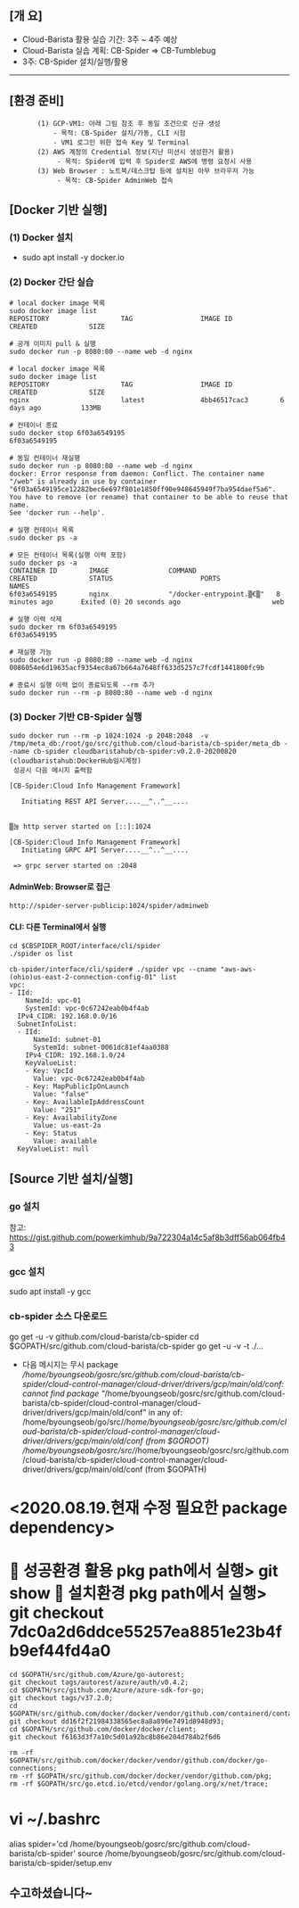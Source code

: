## [개    요]
  - Cloud-Barista 활용 실습 기간: 3주 ~ 4주 예상
  - Cloud-Barista 실습 계획: CB-Spider => CB-Tumblebug
  - 3주: CB-Spider 설치/실행/활용

***

## [환경 준비]
```
       (1) GCP-VM1: 아래 그림 참조 후 동일 조건으로 신규 생성
           - 목적: CB-Spider 설치/가동, CLI 시험
           - VM1 로그인 위한 접속 Key 및 Terminal
       (2) AWS 계정의 Credential 정보(지난 미션시 생성한거 활용)
            - 목적: Spider에 입력 후 Spider로 AWS에 명령 요청시 사용
       (3) Web Browser : 노트북/데스크탑 등에 설치된 아무 브라우저 가능
            - 목적: CB-Spider AdminWeb 접속
```
## [Docker 기반 실행]  
### (1) Docker 설치
  - sudo apt install -y docker.io
    
### (2) Docker 간단 실습

```
# local docker image 목록
sudo docker image list
REPOSITORY                  TAG                 IMAGE ID            CREATED             SIZE

# 공개 이미지 pull & 실행
sudo docker run -p 8080:80 --name web -d nginx

# local docker image 목록
sudo docker image list
REPOSITORY                  TAG                 IMAGE ID            CREATED             SIZE
nginx                       latest              4bb46517cac3        6 days ago          133MB

# 컨테이너 종료
sudo docker stop 6f03a6549195
6f03a6549195

# 동일 컨테이너 재실행
sudo docker run -p 8080:80 --name web -d nginx
docker: Error response from daemon: Conflict. The container name "/web" is already in use by container "6f03a6549195ce12282bec6e697f801e1850ff90e948645949f7ba954daef5a6". You have to remove (or rename) that container to be able to reuse that name.
See 'docker run --help'.

# 실행 컨테이너 목록
sudo docker ps -a

# 모든 컨테이너 목록(실행 이력 포함)
sudo docker ps -a
CONTAINER ID        IMAGE               COMMAND                  CREATED             STATUS                      PORTS               NAMES
6f03a6549195        nginx               "/docker-entrypoint.▒€▒"   8 minutes ago       Exited (0) 20 seconds ago                       web

# 실행 이력 삭제
sudo docker rm 6f03a6549195
6f03a6549195

# 재실행 가능
sudo docker run -p 8080:80 --name web -d nginx
0086054e6d19635acf9354ec8a67b664a7648ff633d5257c7fcdf1441800fc9b

# 종료시 실행 이력 없이 종료되도록 --rm 추가
sudo docker run --rm -p 8080:80 --name web -d nginx
```

### (3) Docker 기반 CB-Spider 실행

```
sudo docker run --rm -p 1024:1024 -p 2048:2048  -v /tmp/meta_db:/root/go/src/github.com/cloud-barista/cb-spider/meta_db --name cb-spider cloudbaristahub/cb-spider:v0.2.0-20200820
(cloudbaristahub:DockerHub임시계정)
 성공시 다음 메시지 출력함
```
```
[CB-Spider:Cloud Info Management Framework]

   Initiating REST API Server....__^..^__....


▒눊 http server started on [::]:1024

[CB-Spider:Cloud Info Management Framework]
   Initiating GRPC API Server....__^..^__....

 => grpc server started on :2048
```

#### AdminWeb: Browser로 접근
```
http://spider-server-publicip:1024/spider/adminweb
```


#### CLI: 다른 Terminal에서 실행

```
cd $CBSPIDER_ROOT/interface/cli/spider
./spider os list

cb-spider/interface/cli/spider# ./spider vpc --cname "aws-aws-(ohio)us-east-2-connection-config-01" list
vpc:
- IId:
    NameId: vpc-01
    SystemId: vpc-0c67242eab0b4f4ab
  IPv4_CIDR: 192.168.0.0/16
  SubnetInfoList:
  - IId:
      NameId: subnet-01
      SystemId: subnet-0061dc81ef4aa0388
    IPv4_CIDR: 192.168.1.0/24
    KeyValueList:
    - Key: VpcId
      Value: vpc-0c67242eab0b4f4ab
    - Key: MapPublicIpOnLaunch
      Value: "false"
    - Key: AvailableIpAddressCount
      Value: "251"
    - Key: AvailabilityZone
      Value: us-east-2a
    - Key: Status
      Value: available
  KeyValueList: null
```

## [Source 기반 설치/실행]

### go 설치
참고: https://gist.github.com/powerkimhub/9a722304a14c5af8b3dff56ab064fb43

### gcc 설치
sudo apt install -y  gcc

### cb-spider 소스 다운로드
go get -u -v github.com/cloud-barista/cb-spider
cd $GOPATH/src/github.com/cloud-barista/cb-spider
go get -u -v -t  ./... 

- 다음 메시지는 무시
package _/home/byoungseob/gosrc/src/github.com/cloud-barista/cb-spider/cloud-control-manager/cloud-driver/drivers/gcp/main/old/conf: cannot find package "_/home/byoungseob/gosrc/src/github.com/cloud-barista/cb-spider/cloud-control-manager/cloud-driver/drivers/gcp/main/old/conf" in any of:
        /home/byoungseob/go/src/_/home/byoungseob/gosrc/src/github.com/cloud-barista/cb-spider/cloud-control-manager/cloud-driver/drivers/gcp/main/old/conf (from $GOROOT)
        /home/byoungseob/gosrc/src/_/home/byoungseob/gosrc/src/github.com/cloud-barista/cb-spider/cloud-control-manager/cloud-driver/drivers/gcp/main/old/conf (from $GOPATH)


<2020.08.19.현재 수정 필요한 package dependency>
==================
	성공환경 활용 pkg path에서 실행> git show
	설치환경 pkg path에서 실행> git checkout 7dc0a2d6ddce55257ea8851e23b4fb9ef44fd4a0
==================
```
cd $GOPATH/src/github.com/Azure/go-autorest;
git checkout tags/autorest/azure/auth/v0.4.2; 
cd $GOPATH/src/github.com/Azure/azure-sdk-for-go;
git checkout tags/v37.2.0;
cd $GOPATH/src/github.com/docker/docker/vendor/github.com/containerd/containerd/errdefs;
git checkout dd16f2f21984338565ec8a8a896e7491d8948d93;
cd $GOPATH/src/github.com/docker/docker/client;
git checkout f6163d3f7a10c5d01a92bc8b86e204d784b2f6d6

rm -rf $GOPATH/src/github.com/docker/docker/vendor/github.com/docker/go-connections;
rm -rf $GOPATH/src/github.com/docker/docker/vendor/github.com/pkg;
rm -rf $GOPATH/src/go.etcd.io/etcd/vendor/golang.org/x/net/trace;
```

# vi ~/.bashrc
alias spider='cd /home/byoungseob/gosrc/src/github.com/cloud-barista/cb-spider'
source /home/byoungseob/gosrc/src/github.com/cloud-barista/cb-spider/setup.env



## 수고하셨습니다~
